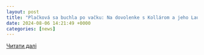 ```yaml
---
layout: post
title: "Plačková sa buchla po vačku: Na dovolenke s Kollárom a jeho Laurou zacvakala za cestu helikoptérou"
date: 2024-08-06 14:21:49 +0000
categories: [news]
---
```


[Читати далі](https://koktejl.azet.sk/clanok/gfpQa5R/plackova-sa-buchla-po-vacku-na-dovolenke-s-kollarom-a-jeho-laurou-zacvakala-za-cestu-helikopterou/)
